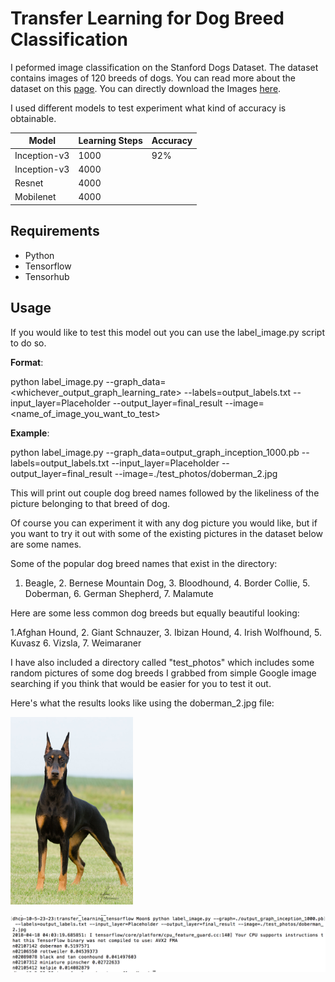 # Transfer Learning for Dog Breed Classification

I peformed image classification on the Stanford Dogs Dataset. The dataset contains images of 120 breeds of dogs. You can read more about the dataset on this [page]. You can directly download the Images [here]. <br>

I used different models to test experiment what kind of accuracy is obtainable. <br>

|Model        | Learning Steps | Accuracy|
|-------------|----------------|----------|
|Inception-v3 | 1000           | 92%      |
|Inception-v3 | 4000           |          |
|Resnet       | 4000           |          |
|Mobilenet    | 4000           |          |


## Requirements
* Python <br>
* Tensorflow <br>
* Tensorhub <br>

## Usage
If you would like to test this model out you can use the label_image.py script to do so. <br>

__Format__:

python label_image.py --graph_data=<whichever_output_graph_learning_rate> --labels=output_labels.txt --input_layer=Placeholder --output_layer=final_result --image=<name_of_image_you_want_to_test> <br>

__Example__:

python label_image.py --graph_data=output_graph_inception_1000.pb --labels=output_labels.txt --input_layer=Placeholder --output_layer=final_result --image=./test_photos/doberman_2.jpg <br>

This will print out couple dog breed names followed by the likeliness of the picture belonging to that breed of dog. <br>

Of course you can experiment it with any dog picture you would like, but if you want to try it out with some of the existing pictures in the dataset below are some names. <br>

Some of the popular dog breed names that exist in the directory: <br>

1. Beagle, 2. Bernese Mountain Dog, 3. Bloodhound, 4. Border Collie, 5. Doberman, 6. German Shepherd, 7. Malamute <br>

Here are some less common dog breeds but equally beautiful looking: <br>

1.Afghan Hound, 2. Giant Schnauzer, 3. Ibizan Hound, 4. Irish Wolfhound, 5. Kuvasz 6. Vizsla, 7. Weimaraner <br>

I have also included a directory called "test_photos" which includes some random pictures of some dog breeds I grabbed from simple Google image searching if you think that would be easier for you to test it out.

Here's what the results looks like using the doberman_2.jpg file: <br>

<img src="https://github.com/moon05/transfer_learning_tensorflow/blob/master/test_photos/doberman_2.jpg" height="300">

![alt text][result]<br>


[page]: http://vision.stanford.edu/aditya86/ImageNetDogs/
[here]: http://vision.stanford.edu/aditya86/ImageNetDogs/images.tar
[dob_2]: https://github.com/moon05/transfer_learning_tensorflow/blob/master/test_photos/doberman_2.jpg
[result]: https://github.com/moon05/transfer_learning_tensorflow/blob/master/sample_result_screenshot.png

